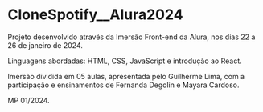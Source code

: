 ﻿# CloneSpotify__Alura2024

Projeto desenvolvido através da Imersão Front-end da Alura, nos dias 22 a 26 de janeiro de 2024.

Linguagens abordadas: HTML, CSS, JavaScript e introdução ao React. 

Imersão dividida em 05 aulas, apresentada pelo Guilherme Lima, com a participação e ensinamentos de Fernanda Degolin e Mayara Cardoso.

MP 01/2024.
